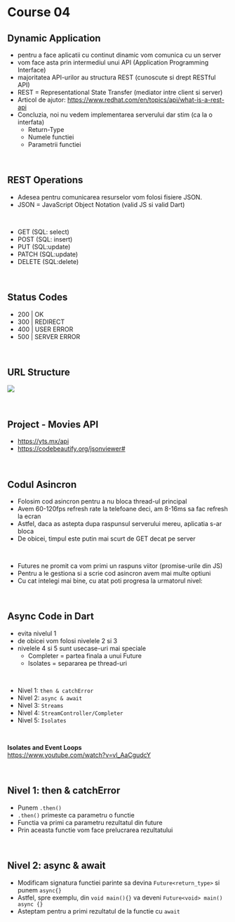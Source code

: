 # Course 04

## Dynamic Application

- pentru a face aplicatii cu continut dinamic vom comunica cu un server
- vom face asta prin intermediul unui API (Application Programming Interface)
- majoritatea API-urilor au structura REST (cunoscute si drept RESTful API)
- REST = Representational State Transfer (mediator intre client si server)
- Articol de ajutor: https://www.redhat.com/en/topics/api/what-is-a-rest-api
- Concluzia, noi nu vedem implementarea serverului dar stim (ca la o interfata)
  - Return-Type 
  - Numele functiei
  - Parametrii functiei

<br>

## REST Operations
- Adesea pentru comunicarea resurselor vom folosi fisiere JSON.
- JSON = JavaScript Object Notation (valid JS si valid Dart)

<br>

- GET (SQL: select)
- POST (SQL: insert)
- PUT (SQL:update)
- PATCH (SQL:update)
- DELETE (SQL:delete)

<br>

## Status Codes

- 200 | OK
- 300 | REDIRECT
- 400 | USER ERROR
- 500 | SERVER ERROR

<br>

## URL Structure

![](https://developer.mozilla.org/en-US/docs/Learn/Common_questions/Web_mechanics/What_is_a_URL/mdn-url-all.png)

<br>

## Project - Movies API

- https://yts.mx/api
- https://codebeautify.org/jsonviewer#

<br>

## Codul Asincron

- Folosim cod asincron pentru a nu bloca thread-ul principal
- Avem 60-120fps refresh rate la telefoane deci, am 8-16ms sa fac refresh la ecran
- Astfel, daca as astepta dupa raspunsul serverului mereu, aplicatia s-ar bloca
- De obicei, timpul este putin mai scurt de GET decat pe server

<br>

- Futures ne promit ca vom primi un raspuns viitor (promise-urile din JS)
- Pentru a le gestiona si a scrie cod asincron avem mai multe optiuni
- Cu cat intelegi mai bine, cu atat poti progresa la urmatorul nivel:

<br>

## Async Code in Dart
- evita nivelul 1
- de obicei vom folosi nivelele 2 si 3
- nivelele 4 si 5 sunt usecase-uri mai speciale
  - Completer = partea finala a unui Future
  - Isolates = separarea pe thread-uri

<br>

- Nivel 1: `then & catchError`
- Nivel 2: `async & await` 
- Nivel 3: `Streams`
- Nivel 4: `StreamController/Completer`
- Nivel 5: `Isolates`

<br>

**Isolates and Event Loops** <br>
https://www.youtube.com/watch?v=vl_AaCgudcY

<br>

## Nivel 1: then & catchError

- Punem `.then()`
- `.then()` primeste ca parametru o functie
- Functia va primi ca parametru rezultatul din future
- Prin aceasta functie vom face prelucrarea rezultatului

<br>

## Nivel 2: async & await
- Modificam signatura functiei parinte sa devina `Future<return_type>` si punem `async{}`
- Astfel, spre exemplu, din `void main(){}` va deveni `Future<void> main() async {}`
- Asteptam pentru a primi rezultatul de la functie cu `await`

<br>

